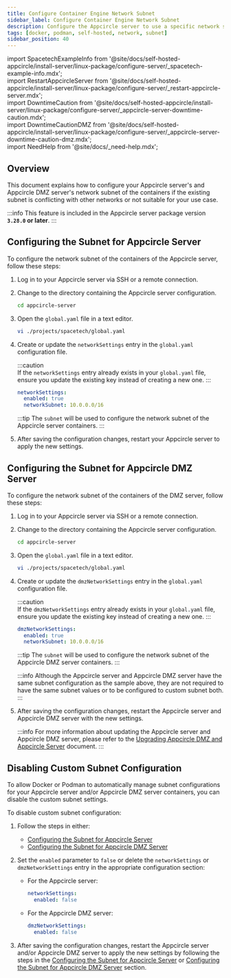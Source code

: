 ```yaml
---
title: Configure Container Engine Network Subnet
sidebar_label: Configure Container Engine Network Subnet
description: Configure the Appcircle server to use a specific network subnet for the containers.
tags: [docker, podman, self-hosted, network, subnet]
sidebar_position: 40
---
```


import SpacetechExampleInfo from '@site/docs/self-hosted-appcircle/install-server/linux-package/configure-server/_spacetech-example-info.mdx';  
import RestartAppcircleServer from '@site/docs/self-hosted-appcircle/install-server/linux-package/configure-server/_restart-appcircle-server.mdx';  
import DowntimeCaution from '@site/docs/self-hosted-appcircle/install-server/linux-package/configure-server/_appcircle-server-downtime-caution.mdx';  
import DowntimeCautionDMZ from '@site/docs/self-hosted-appcircle/install-server/linux-package/configure-server/_appcircle-server-downtime-caution-dmz.mdx';  
import NeedHelp from '@site/docs/\_need-help.mdx';

## Overview

This document explains how to configure your Appcircle server's and Appcircle DMZ server's network subnet of the containers if the existing subnet is conflicting with other networks or not suitable for your use case.

:::info
This feature is included in the Appcircle server package version **`3.28.0` or later**.
:::

## Configuring the Subnet for Appcircle Server

To configure the network subnet of the containers of the Appcircle server, follow these steps:

<DowntimeCaution />

1. Log in to your Appcircle server via SSH or a remote connection.

2. Change to the directory containing the Appcircle server configuration.

   ```bash
   cd appcircle-server
   ```

3. Open the `global.yaml` file in a text editor.

    <SpacetechExampleInfo />

    ```bash
    vi ./projects/spacetech/global.yaml
    ```

4. Create or update the `networkSettings` entry in the `global.yaml` configuration file.

    :::caution  
    If the `networkSettings` entry already exists in your `global.yaml` file, ensure you update the existing key instead of creating a new one.
    :::

    ```yaml
    networkSettings:
      enabled: true
      networkSubnet: 10.0.0.0/16
    ```

    :::tip
    The `subnet` will be used to configure the network subnet of the Appcircle server containers.
    :::

5. After saving the configuration changes, restart your Appcircle server to apply the new settings.

   <RestartAppcircleServer />

## Configuring the Subnet for Appcircle DMZ Server

To configure the network subnet of the containers of the DMZ server, follow these steps:

<DowntimeCautionDMZ />

1. Log in to your Appcircle server via SSH or a remote connection.

2. Change to the directory containing the Appcircle server configuration.

   ```bash
   cd appcircle-server
   ```

3. Open the `global.yaml` file in a text editor.

    <SpacetechExampleInfo />

    ```bash
    vi ./projects/spacetech/global.yaml
    ```

4. Create or update the `dmzNetworkSettings` entry in the `global.yaml` configuration file.

    :::caution  
    If the `dmzNetworkSettings` entry already exists in your `global.yaml` file, ensure you update the existing key instead of creating a new one.
    :::

    ```yaml
    dmzNetworkSettings:
      enabled: true
      networkSubnet: 10.0.0.0/16
    ```

    :::tip
    The `subnet` will be used to configure the network subnet of the Appcircle DMZ server containers.
    :::

    :::info
    Although the Appcircle server and Appcircle DMZ server have the same subnet configuration as the sample above, they are not required to have the same subnet values or to be configured to custom subnet both.
    :::

5. After saving the configuration changes, restart the Appcircle server and Appcircle DMZ server with the new settings.

    :::info
    For more information about updating the Appcircle server and Appcircle DMZ server, please refer to the [Upgrading Appcircle DMZ and Appcircle Server](/self-hosted-appcircle/install-server/linux-package/configure-server/advanced-configuration/store-dist-dmz.md#upgrading-appcircle-dmz-and-appcircle-server) document.
    :::

## Disabling Custom Subnet Configuration

To allow Docker or Podman to automatically manage subnet configurations for your Appcircle server and/or Appcircle DMZ server containers, you can disable the custom subnet settings.

To disable custom subnet configuration:

1. Follow the steps in either:
   - [Configuring the Subnet for Appcircle Server](#configuring-the-subnet-for-appcircle-server)
   - [Configuring the Subnet for Appcircle DMZ Server](#configuring-the-subnet-for-appcircle-dmz-server)

2. Set the `enabled` parameter to `false` or delete the `networkSettings` or `dmzNetworkSettings` entry in the appropriate configuration section:

    - For the Appcircle server:

      ```yaml
      networkSettings:
        enabled: false
      ```

    - For the Appcircle DMZ server:

      ```yaml
      dmzNetworkSettings:
        enabled: false
      ```

3. After saving the configuration changes, restart the Appcircle server and/or Appcircle DMZ server to apply the new settings by following the steps in the [Configuring the Subnet for Appcircle Server](#configuring-the-subnet-for-appcircle-server) or [Configuring the Subnet for Appcircle DMZ Server](#configuring-the-subnet-for-appcircle-dmz-server) section.

<NeedHelp />